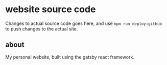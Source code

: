# website source code

Changes to actual source code goes here, and use `npm run deploy:github` to push changes to the actual site.

## about

My personal website, built using the gatsby react framework.
